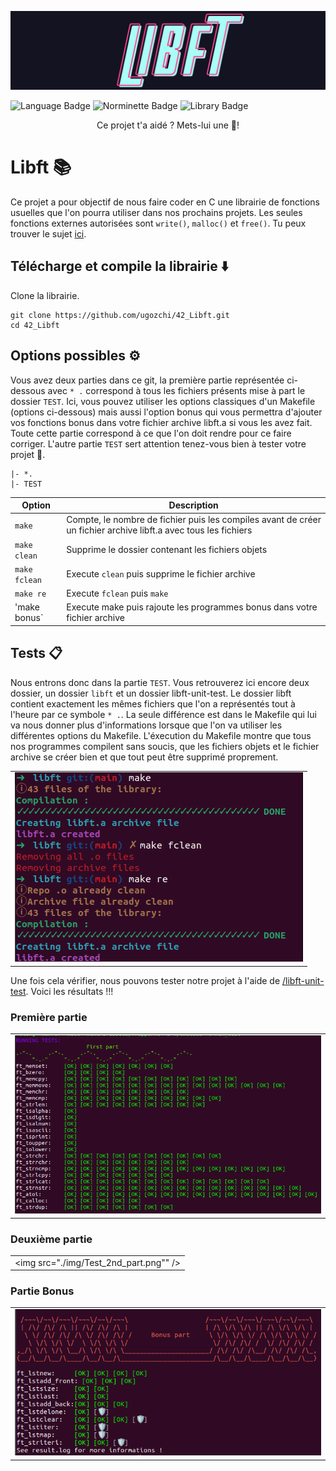 ![Libft logo](img/libft_logo.png)

![Language Badge](https://img.shields.io/badge/C-fe428e?logo=C&label=language&labelColor=151515) ![Norminette Badge](https://img.shields.io/badge/passing-brightgreen?logo=42&label=norminette&labelColor=151515) ![Library Badge](https://img.shields.io/badge/none-c40233?logo=GitHub&label=library%20used&labelColor=151515)
<p align="center">
	Ce projet t'a aidé ? Mets-lui une 🌟!
	
# Libft 📚

Ce projet a pour objectif de nous faire coder en C une librairie de fonctions usuelles que l'on pourra utiliser dans nos prochains projets.
Les seules fonctions externes autorisées sont `write()`, `malloc()` et `free()`. 
Tu peux trouver le sujet [ici](fr.subject.pdf).

## Télécharge et compile la librairie ⬇️

Clone la librairie.
```
git clone https://github.com/ugozchi/42_Libft.git
cd 42_Libft
```
## Options possibles ⚙️

Vous avez deux parties dans ce git, la première partie représentée ci-dessous avec `* .` correspond à tous les fichiers présents mise à part le dossier `TEST`. Ici, vous pouvez utiliser les options classiques d'un Makefile (options ci-dessous) mais aussi l'option bonus qui vous permettra d'ajouter vos fonctions bonus dans votre fichier archive libft.a si vous les avez fait.
Toute cette partie correspond à ce que l'on doit rendre pour ce faire corriger.
L'autre partie `TEST` sert attention tenez-vous bien à tester votre projet 🎉.

```
|- *.
|- TEST
```

| Option | Description |
| --- | --- |
| `make` | Compte, le nombre de fichier puis les compiles avant de créer un fichier archive libft.a avec tous les fichiers |
| `make clean` | Supprime le dossier contenant les fichiers objets |
| `make fclean` | Execute `clean` puis supprime le fichier archive |
| `make re` | Execute `fclean` puis `make` |
| 'make bonus` | Execute make puis rajoute les programmes bonus dans votre fichier archive |


## Tests  📋

Nous entrons donc dans la partie `TEST`. Vous retrouverez ici encore deux dossier, un dossier `libft` et un dossier libft-unit-test.
Le dossier libft contient exactement les mêmes fichiers que l'on a représentés tout à l'heure par ce symbole `* .`. La seule différence est dans le Makefile qui lui va nous donner plus d'informations lorsque que l'on va utiliser les différentes options du Makefile. 
L'éxecution du Makefile montre que tous nos programmes compilent sans soucis, que les fichiers objets et le fichier archive se créer bien et que tout peut être supprimé proprement.

| |
| --- |
| <img src="./img/Compilation.png" /> |

Une fois cela vérifier, nous pouvons tester notre projet à l'aide de [/libft-unit-test](https://github.com/alelievr/libft-unit-test).
Voici les résultats !!!

### Première partie

| |
| --- |
| <img src="./img/Test_first_part.png" /> |

### Deuxième partie

| |
| --- |
| <img src="./img/Test_2nd_part.png"" /> |

### Partie Bonus

| |
| --- |
| <img src="./img/Test_bonus_part.png" /> |
